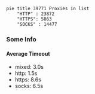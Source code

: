 
```mermaid
pie title 39771 Proxies in list
    "HTTP" : 23872
    "HTTPS": 5863
    "SOCKS" : 14477
```

### Some Info
#### Average Timeout

- mixed: 3.0s
- http: 1.5s
- https: 8.6s
- socks: 6.5s